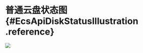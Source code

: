 # 普通云盘状态图 {#EcsApiDiskStatusIllustration .reference}

![](http://static-aliyun-doc.oss-cn-hangzhou.aliyuncs.com/assets/img/10044/15395049164030_zh-CN.jpg)

